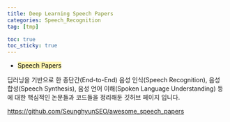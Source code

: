 ```yaml
---
title: Deep Learning Speech Papers
categories: Speech_Recognition
tag: [tmp]

toc: true
toc_sticky: true
---
```


- <mark style='background-color: #fff5b1'> Speech Papers </mark>

딥러닝을 기반으로 한 종단간(End-to-End) 음성 인식(Speech Recognition), 음성 합성(Speech Synthesis), 음성 언어 이해(Spoken Language Understanding) 등에 대한 핵심적인 논문들과 코드들을 정리해둔 깃허브 페이지 입니다.

https://github.com/SeunghyunSEO/awesome_speech_papers
